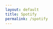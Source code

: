 ```yaml
---
layout: default
title: Spotify
permalink: /spotify
---
```


<!-- Don't tell me that bird is back! -->
<script src="/assets/scripts/music.js"></script>